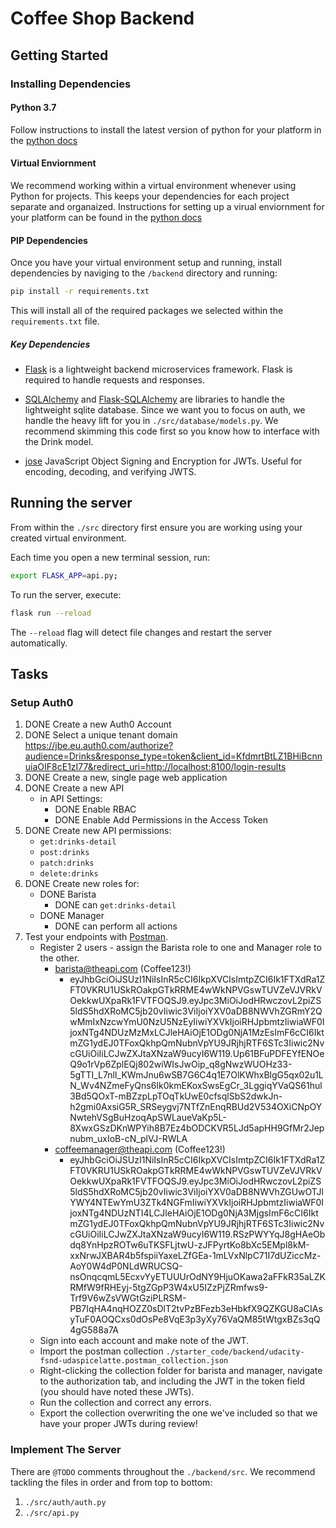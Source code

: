 # Coffee Shop Backend

## Getting Started

### Installing Dependencies

#### Python 3.7

Follow instructions to install the latest version of python for your platform in the [python docs](https://docs.python.org/3/using/unix.html#getting-and-installing-the-latest-version-of-python)

#### Virtual Enviornment

We recommend working within a virtual environment whenever using Python for projects. This keeps your dependencies for each project separate and organaized. Instructions for setting up a virual enviornment for your platform can be found in the [python docs](https://packaging.python.org/guides/installing-using-pip-and-virtual-environments/)

#### PIP Dependencies

Once you have your virtual environment setup and running, install dependencies by naviging to the `/backend` directory and running:

```bash
pip install -r requirements.txt
```

This will install all of the required packages we selected within the `requirements.txt` file.

##### Key Dependencies

- [Flask](http://flask.pocoo.org/) is a lightweight backend microservices framework. Flask is required to handle requests and responses.

- [SQLAlchemy](https://www.sqlalchemy.org/) and [Flask-SQLAlchemy](https://flask-sqlalchemy.palletsprojects.com/en/2.x/) are libraries to handle the lightweight sqlite database. Since we want you to focus on auth, we handle the heavy lift for you in `./src/database/models.py`. We recommend skimming this code first so you know how to interface with the Drink model.

- [jose](https://python-jose.readthedocs.io/en/latest/) JavaScript Object Signing and Encryption for JWTs. Useful for encoding, decoding, and verifying JWTS.

## Running the server

From within the `./src` directory first ensure you are working using your created virtual environment.

Each time you open a new terminal session, run:

```bash
export FLASK_APP=api.py;
```

To run the server, execute:

```bash
flask run --reload
```

The `--reload` flag will detect file changes and restart the server automatically.

## Tasks

### Setup Auth0

1. DONE Create a new Auth0 Account
2. DONE Select a unique tenant domain
   https://jbe.eu.auth0.com/authorize?audience=Drinks&response_type=token&client_id=KfdmrtBtLZ1BHiBcnnuiaOIF8cE1zI77&redirect_uri=http://localhost:8100/login-results
3. DONE Create a new, single page web application
4. DONE Create a new API
   - in API Settings:
     - DONE Enable RBAC
     - DONE Enable Add Permissions in the Access Token
5. DONE Create new API permissions:
   - `get:drinks-detail`
   - `post:drinks`
   - `patch:drinks`
   - `delete:drinks`
6. DONE Create new roles for:
   - DONE Barista
     - DONE can `get:drinks-detail`
   - DONE Manager
     - DONE can perform all actions
7. Test your endpoints with [Postman](https://getpostman.com).
   - Register 2 users - assign the Barista role to one and Manager role to the other.
     - barista@theapi.com (Coffee123!)
       - eyJhbGciOiJSUzI1NiIsInR5cCI6IkpXVCIsImtpZCI6Ik1FTXdRa1ZFT0VKRU1USkROakpGTkRRME4wWkNPVGswTUVZeVJVRkVOekkwUXpaRk1FVTFOQSJ9.eyJpc3MiOiJodHRwczovL2piZS5ldS5hdXRoMC5jb20vIiwic3ViIjoiYXV0aDB8NWVhZGRmY2QwMmIxNzcwYmU0NzU5NzEyIiwiYXVkIjoiRHJpbmtzIiwiaWF0IjoxNTg4NDUzMzMxLCJleHAiOjE1ODg0NjA1MzEsImF6cCI6IktmZG1ydEJ0TFoxQkhpQmNubnVpYU9JRjhjRTF6STc3Iiwic2NvcGUiOiIiLCJwZXJtaXNzaW9ucyI6W119.Up61BFuPDFEYfENOeQ9o1rVp6ZplEQj802wiWIsJwOip_q8gNwzWUOHz33-5gTTI_L7nlI_KWmJnu6wSB7G6C4q1E7OlKWhxBlgG5qx02u1LN_Wv4NZmeFyQns6Ik0kmEKoxSwsEgCr_3LggiqYVaQS61hul3Bd5QOxT-mBZzpLpTOqTkUwE0cfsqlSbS2dwkJn-h2gmi0AxsiG5R_SRSeygvj7NTfZnEnqRBUd2V534OXiCNpOYNwtehVSgBuHzoqApSWLaueVaKp5L-8XwxGSzDKnWPYih8B7Ez4bODCKVR5LJd5apHH9GfMr2Jepnubm_uxIoB-cN_plVJ-RWLA
     - coffeemanager@theapi.com (Coffee123!)
       - eyJhbGciOiJSUzI1NiIsInR5cCI6IkpXVCIsImtpZCI6Ik1FTXdRa1ZFT0VKRU1USkROakpGTkRRME4wWkNPVGswTUVZeVJVRkVOekkwUXpaRk1FVTFOQSJ9.eyJpc3MiOiJodHRwczovL2piZS5ldS5hdXRoMC5jb20vIiwic3ViIjoiYXV0aDB8NWVhZGUwOTJlYWY4NTEwYmU3ZTk4NGFmIiwiYXVkIjoiRHJpbmtzIiwiaWF0IjoxNTg4NDUzNTI4LCJleHAiOjE1ODg0NjA3MjgsImF6cCI6IktmZG1ydEJ0TFoxQkhpQmNubnVpYU9JRjhjRTF6STc3Iiwic2NvcGUiOiIiLCJwZXJtaXNzaW9ucyI6W119.RSzPWYYqJ8gHAeObdq8YnHpzROTw6uTKSFLjtwU-zJFPyrtKo8bXc5EMpl8kM-xxNrwJXBAR4b5fspiiYaxeLZfGEa-1mLVxNlpC71I7dUZiccMz-AoY0W4dP0NLdWRUCSQ-nsOnqcqmL5EcxvYyETUUUrOdNY9HjuOKawa2aFFkR35aLZKRMfW9fRHEyj-5tgZGpP3W4xU5IZzPjZRmfws9-Trf9V6wZsVWGtGziPLRSM-PB7IqHA4nqHOZZ0sDlT2tvPzBFezb3eHbkfX9QZKGU8aCIAsyTuF0AOQCxs0dOsPe8VqE3p3yXy76VaQM85tWtgxBZs3qQ4gG588a7A
   - Sign into each account and make note of the JWT.
   - Import the postman collection `./starter_code/backend/udacity-fsnd-udaspicelatte.postman_collection.json`
   - Right-clicking the collection folder for barista and manager, navigate to the authorization tab, and including the JWT in the token field (you should have noted these JWTs).
   - Run the collection and correct any errors.
   - Export the collection overwriting the one we've included so that we have your proper JWTs during review!

### Implement The Server

There are `@TODO` comments throughout the `./backend/src`. We recommend tackling the files in order and from top to bottom:

1. `./src/auth/auth.py`
2. `./src/api.py`
